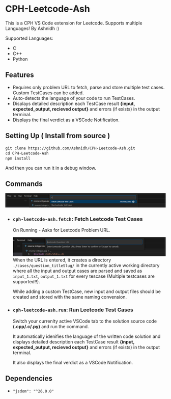 # CPH-Leetcode-Ash
This is a CPH VS Code extension for Leetcode. Supports multiple Languages! By Ashnidh :)

Supported Languages:
* C
* C++
* Python

## Features
* Requires only problem URL to fetch, parse and store multiple test cases. Custom TestCases can be added.
* Auto-detects the language of your code to run TestCases.
* Displays detailed description each TestCase result **{input, expected_output, recieved output}** and errors (if exists) in the output terminal. 
* Displays the final verdict as a VSCode Notification.

## Setting Up ( Install from source )
```
git clone https://github.com/Ashnidh/CPH-Leetcode-Ash.git
cd CPH-Leetcode-Ash
npm install
```
And then you can run it in a debug window.

## Commands

<div align="center">
  <img src="media/command_fetch.png" alt="commands" />
</div> 

* ### ```cph-leetcode-ash.fetch```: Fetch Leetcode Test Cases
    On Running - Asks for Leetcode Problem URL.
        <div align="center">
        <img src="media/EnterURL.png" alt="commands" />
        </div> 
    When the URL is entered, it creates a directory ```./cases/question_titleSlug/``` in the currently active working directory where all the input and output cases are parsed and saved as ```input_1.txt```, ```output_1.txt``` for every tescase
    (Multiple testcases are supported!!). 

    While adding a custom TestCase, new input and output files should be created and stored with the same naming convension.


* ### ```cph-leetcode-ash.run```: Run Leetcode Test Cases
    Switch your currenlty active VSCode tab to the solution source code **(.cpp/.c/.py)** and run the command.

    It automatically idenifies the language of the written code solution and displays detailed description each TestCase result **{input, expected_output, recieved output}** and errors (if exists) in the output terminal. 

    It also displays the final verdict as a VSCode Notification.

## Dependencies
*     "jsdom": "^26.0.0"